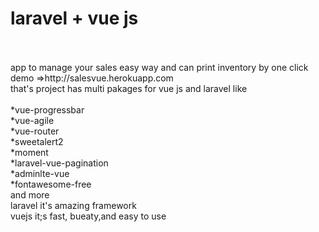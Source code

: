
# laravel + vue js<br/>
<br/>
<br/>
app to manage your sales easy way and can print inventory by one click<br/>
demo =>http://salesvue.herokuapp.com
<br/>
that's project has multi pakages for vue js and laravel like<br/>
<br/>
*vue-progressbar<br/>
*vue-agile<br/>
*vue-router<br/>
*sweetalert2<br/>
*moment<br/>
*laravel-vue-pagination<br/>
*adminlte-vue<br/>
*fontawesome-free<br/>
and more<br/>
laravel it's amazing framework<br/>
vuejs it;s fast, bueaty,and easy to use <br/>
